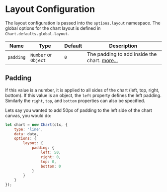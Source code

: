 # Layout Configuration

The layout configuration is passed into the `options.layout` namespace. The global options for the chart layout is defined in `Chart.defaults.global.layout`.

| Name | Type | Default | Description
| -----| ---- | --------| -----------
| `padding` | `Number` or `Object` | `0` | The padding to add inside the chart. [more...](#padding)

## Padding
If this value is a number, it is applied to all sides of the chart (left, top, right, bottom). If this value is an object, the `left` property defines the left padding. Similarly the `right`, `top`, and `bottom` properties can also be specified.

Lets say you wanted to add 50px of padding to the left side of the chart canvas, you would do:

```javascript
let chart = new Chart(ctx, {
    type: 'line',
    data: data,
    options: {
        layout: {
            padding: {
                left: 50,
                right: 0,
                top: 0,
                bottom: 0
            }
        }
    }
});
```